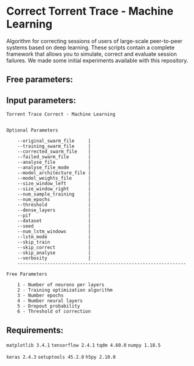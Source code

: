 # Correct Torrent Trace - Machine Learning

Algorithm for correcting sessions of users of large-scale peer-to-peer systems based on deep learning.
These scripts contain a complete framework that allows you to simulate, correct and evaluate session failures.
We made some initial experiments available with this repository.

## Free parameters:




## Input parameters:

    Torrent Trace Correct - Machine Learning


    Optional Parameters

        --original_swarm_file     |
        --training_swarm_file     |
        --corrected_swarm_file    |
        --failed_swarm_file       |
        --analyse_file            |
        --analyse_file_mode       |
        --model_architecture_file |
        --model_weights_file      |
        --size_window_left        |
        --size_window_right       |
        --num_sample_training     |
        --num_epochs              |
        --threshold               |
        --dense_layers            |
        --pif                     |
        --dataset                 |
        --seed                    |
        --num_lstm_windows        |
        --lstm_mode               |
        --skip_train              |
        --skip_correct            |
        --skip_analyse            |
        --verbosity               |
        --------------------------------------------------------------

    Free Parameters

        1 - Number of neurons per layers
        2 - Training optimization algorithm
        3 - Number epochs
        4 - Number neural layers
        5 - Dropout probability
        6 - Threshold of correction

## Requirements:

`matplotlib 3.4.1`
`tensorflow 2.4.1`
`tqdm 4.60.0`
`numpy 1.18.5`

`keras 2.4.3`
`setuptools 45.2.0`
`h5py 2.10.0`

